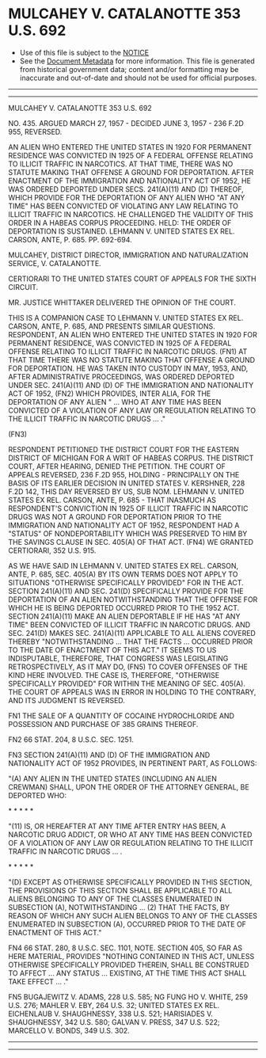 ---
---

# MULCAHEY V. CATALANOTTE 353 U.S. 692

* Use of this file is subject to the [NOTICE](https://github.com/publicdocs/notice/blob/master/NOTICE)
* See the [Document Metadata](../../../) for more information.
  This file is generated from historical government data; content and/or formatting may be inaccurate and out-of-date and should not be used for official purposes.

----------
----------

MULCAHEY V. CATALANOTTE 353 U.S. 692

NO. 435.  ARGUED MARCH 27, 1957 - DECIDED JUNE 3, 1957 - 236 F.2D 955, REVERSED.

AN ALIEN WHO ENTERED THE UNITED STATES IN 1920 FOR PERMANENT RESIDENCE WAS CONVICTED IN 1925 OF A FEDERAL OFFENSE RELATING TO ILLICIT TRAFFIC IN NARCOTICS.  AT THAT TIME, THERE WAS NO STATUTE MAKING THAT OFFENSE A GROUND FOR DEPORTATION.  AFTER ENACTMENT OF THE IMMIGRATION AND NATIONALITY ACT OF 1952, HE WAS ORDERED DEPORTED UNDER SECS. 241(A)(11) AND (D) THEREOF, WHICH PROVIDE FOR THE DEPORTATION OF ANY ALIEN WHO "AT ANY TIME" HAS BEEN CONVICTED OF VIOLATING ANY LAW RELATING TO ILLICIT TRAFFIC IN NARCOTICS.  HE CHALLENGED THE VALIDITY OF THIS ORDER IN A HABEAS CORPUS PROCEEDING.  HELD:  THE ORDER OF DEPORTATION IS SUSTAINED.  LEHMANN V. UNITED STATES EX REL. CARSON, ANTE, P. 685.  PP. 692-694.

MULCAHEY, DISTRICT DIRECTOR, IMMIGRATION AND NATURALIZATION SERVICE, V. CATALANOTTE.

CERTIORARI TO THE UNITED STATES COURT OF APPEALS FOR THE SIXTH CIRCUIT.

MR. JUSTICE WHITTAKER DELIVERED THE OPINION OF THE COURT.

THIS IS A COMPANION CASE TO LEHMANN V. UNITED STATES EX REL. CARSON, ANTE, P. 685, AND PRESENTS SIMILAR QUESTIONS.  RESPONDENT, AN ALIEN WHO ENTERED THE UNITED STATES IN 1920 FOR PERMANENT RESIDENCE, WAS CONVICTED IN 1925 OF A FEDERAL OFFENSE RELATING TO ILLICIT TRAFFIC IN NARCOTIC DRUGS.   (FN1)  AT THAT TIME THERE WAS NO STATUTE MAKING THAT OFFENSE A GROUND FOR DEPORTATION.  HE WAS TAKEN INTO CUSTODY IN MAY, 1953, AND, AFTER ADMINISTRATIVE PROCEEDINGS, WAS ORDERED DEPORTED UNDER SEC. 241(A)(11) AND (D) OF THE IMMIGRATION AND NATIONALITY ACT OF 1952, (FN2) WHICH PROVIDES, INTER ALIA, FOR THE DEPORTATION OF ANY ALIEN " ...  WHO AT ANY TIME HAS BEEN CONVICTED OF A VIOLATION OF ANY LAW OR REGULATION RELATING TO THE ILLICIT TRAFFIC IN NARCOTIC DRUGS  ...  ."

(FN3)

RESPONDENT PETITIONED THE DISTRICT COURT FOR THE EASTERN DISTRICT OF MICHIGAN FOR A WRIT OF HABEAS CORPUS.  THE DISTRICT COURT, AFTER HEARING, DENIED THE PETITION.  THE COURT OF APPEALS REVERSED, 236 F.2D 955, HOLDING - PRINCIPALLY ON THE BASIS OF ITS EARLIER DECISION IN UNITED STATES V. KERSHNER, 228 F.2D 142, THIS DAY REVERSED BY US, SUB NOM. LEHMANN V. UNITED STATES EX REL. CARSON, ANTE, P. 685 - THAT INASMUCH AS RESPONDENT'S CONVICTION IN 1925 OF ILLICIT TRAFFIC IN NARCOTIC DRUGS WAS NOT A GROUND FOR DEPORTATION PRIOR TO THE IMMIGRATION AND NATIONALITY ACT OF 1952, RESPONDENT HAD A "STATUS" OF NONDEPORTABILITY WHICH WAS PRESERVED TO HIM BY THE SAVINGS CLAUSE IN SEC. 405(A) OF THAT ACT.  (FN4)  WE GRANTED CERTIORARI, 352 U.S. 915.

AS WE HAVE SAID IN LEHMANN V. UNITED STATES EX REL. CARSON, ANTE, P. 685, SEC. 405(A) BY ITS OWN TERMS DOES NOT APPLY TO SITUATIONS "OTHERWISE SPECIFICALLY PROVIDED" FOR IN THE ACT.  SECTION 241(A)(11) AND SEC. 241(D) SPECIFICALLY PROVIDE FOR THE DEPORTATION OF AN ALIEN NOTWITHSTANDING THAT THE OFFENSE FOR WHICH HE IS BEING DEPORTED OCCURRED PRIOR TO THE 1952 ACT.  SECTION 241(A)(11) MAKE AN ALIEN DEPORTABLE IF HE HAS "AT ANY TIME" BEEN CONVICTED OF ILLICIT TRAFFIC IN NARCOTIC DRUGS.  AND SEC. 241(D) MAKES SEC. 241(A)(11) APPLICABLE TO ALL ALIENS COVERED THEREBY "NOTWITHSTANDING  ...  THAT THE FACTS  ... OCCURRED PRIOR TO THE DATE OF ENACTMENT OF THIS ACT."  IT SEEMS TO US INDISPUTABLE, THEREFORE, THAT CONGRESS WAS LEGISLATING RETROSPECTIVELY, AS IT MAY DO, (FN5) TO COVER OFFENSES OF THE KIND HERE INVOLVED.  THE CASE IS, THEREFORE, "OTHERWISE SPECIFICALLY PROVIDED" FOR WITHIN THE MEANING OF SEC. 405(A).  THE COURT OF APPEALS WAS IN ERROR IN HOLDING TO THE CONTRARY, AND ITS JUDGMENT IS REVERSED.

FN1  THE SALE OF A QUANTITY OF COCAINE HYDROCHLORIDE AND POSSESSION AND PURCHASE OF 385 GRAINS THEREOF.

FN2  66 STAT. 204, 8 U.S.C. SEC. 1251.

FN3  SECTION 241(A)(11) AND (D) OF THE IMMIGRATION AND NATIONALITY ACT OF 1952 PROVIDES, IN PERTINENT PART, AS FOLLOWS:

"(A)  ANY ALIEN IN THE UNITED STATES (INCLUDING AN ALIEN CREWMAN) SHALL, UPON THE ORDER OF THE ATTORNEY GENERAL, BE DEPORTED WHO:

\*         \*         \*  \*         \*

"(11)  IS, OR HEREAFTER AT ANY TIME AFTER ENTRY HAS BEEN, A NARCOTIC DRUG ADDICT, OR WHO AT ANY TIME HAS BEEN CONVICTED OF A VIOLATION OF ANY LAW OR REGULATION RELATING TO THE ILLICIT TRAFFIC IN NARCOTIC DRUGS ...  .

\*     \*         \*         \*         \*

"(D)  EXCEPT AS OTHERWISE SPECIFICALLY PROVIDED IN THIS SECTION, THE PROVISIONS OF THIS SECTION SHALL BE APPLICABLE TO ALL ALIENS BELONGING TO ANY OF THE CLASSES ENUMERATED IN SUBSECTION (A), NOTWITHSTANDING ...  (2) THAT THE FACTS, BY REASON OF WHICH ANY SUCH ALIEN BELONGS TO ANY OF THE CLASSES ENUMERATED IN SUBSECTION (A), OCCURRED PRIOR TO THE DATE OF ENACTMENT OF THIS ACT."

FN4  66 STAT. 280, 8 U.S.C. SEC. 1101, NOTE.  SECTION 405, SO FAR AS HERE MATERIAL, PROVIDES "NOTHING CONTAINED IN THIS ACT, UNLESS OTHERWISE SPECIFICALLY PROVIDED THEREIN, SHALL BE CONSTRUED TO AFFECT ...  ANY STATUS  ...  EXISTING, AT THE TIME THIS ACT SHALL TAKE EFFECT ...  ."

FN5  BUGAJEWITZ V. ADAMS, 228 U.S. 585; NG FUNG HO V. WHITE, 259 U.S. 276; MAHLER V. EBY, 264 U.S. 32; UNITED STATES EX REL. EICHENLAUB V. SHAUGHNESSY, 338 U.S. 521; HARISIADES V. SHAUGHNESSY, 342 U.S. 580; GALVAN V. PRESS, 347 U.S. 522; MARCELLO V. BONDS, 349 U.S. 302.


----------
----------

